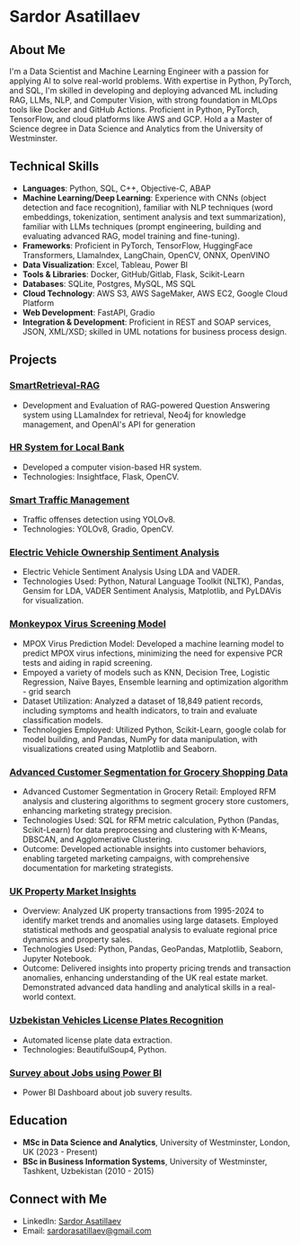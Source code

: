 # Sardor Asatillaev

## About Me
I'm a Data Scientist and Machine Learning Engineer with a passion for applying AI to solve real-world problems. With expertise in Python, PyTorch, and SQL, I'm skilled in developing and deploying advanced ML including RAG, LLMs, NLP, and Computer Vision, with strong foundation in MLOps tools like Docker and GitHub Actions. Proficient in Python, PyTorch, TensorFlow, and cloud platforms like AWS and GCP. Hold a a Master of Science degree in Data Science and Analytics from the University of Westminster.

## Technical Skills
- **Languages**: Python, SQL, C++, Objective-C, ABAP
- **Machine Learning/Deep Learning**: Experience with CNNs (object detection and face recognition), familiar with NLP techniques (word embeddings, tokenization, sentiment analysis and text summarization), familiar with LLMs techniques (prompt engineering, building and evaluating advanced RAG, model training and fine-tuning).
- **Frameworks**: Proficient in PyTorch, TensorFlow, HuggingFace Transformers, LlamaIndex, LangChain, OpenCV, ONNX, OpenVINO
- **Data Visualization**: Excel, Tableau, Power BI
- **Tools & Libraries**: Docker, GitHub/Gitlab, Flask, Scikit-Learn
- **Databases**: SQLite, Postgres, MySQL, MS SQL
- **Cloud Technology**: AWS S3, AWS SageMaker, AWS EC2, Google Cloud Platform
- **Web Development**: FastAPI, Gradio
- **Integration & Development**: Proficient in REST and SOAP services, JSON, XML/XSD; skilled in UML notations for business process design.

## Projects
### [SmartRetrieval-RAG](https://github.com/leaderman77/rag_project)
- Development and Evaluation of RAG-powered Question Answering system using LLamaIndex for retrieval, Neo4j for knowledge management, and OpenAI's API for generation

### [HR System for Local Bank](https://github.com/leaderman77/hr)
- Developed a computer vision-based HR system.
- Technologies: Insightface, Flask, OpenCV.

### [Smart Traffic Management](https://github.com/leaderman77/traffic_laws)
- Traffic offenses detection using YOLOv8.
- Technologies: YOLOv8, Gradio, OpenCV.

### [Electric Vehicle Ownership Sentiment Analysis](https://github.com/leaderman77/ev-sentiment-analysis)
- Electric Vehicle Sentiment Analysis Using LDA and VADER.
- Technologies Used: Python, Natural Language Toolkit (NLTK), Pandas, Gensim for LDA, VADER Sentiment Analysis, Matplotlib, and PyLDAVis for visualization.

### [Monkeypox Virus Screening Model](https://github.com/leaderman77/mpox_classification)
- MPOX Virus Prediction Model: Developed a machine learning model to predict MPOX virus infections, minimizing the need for expensive PCR tests and aiding in rapid screening.
- Empoyed a variety of models such as KNN, Decision Tree, Logistic Regression, Naïve Bayes, Ensemble learning and optimization algorithm - grid search
- Dataset Utilization: Analyzed a dataset of 18,849 patient records, including symptoms and health indicators, to train and evaluate classification models.
- Technologies Employed: Utilized Python, Scikit-Learn, google colab for model building, and Pandas, NumPy for data manipulation, with visualizations created using Matplotlib and Seaborn.

### [Advanced Customer Segmentation for Grocery Shopping Data](https://github.com/leaderman77/MarketBasketRFMAnalysis)
- Advanced Customer Segmentation in Grocery Retail: Employed RFM analysis and clustering algorithms to segment grocery store customers, enhancing marketing strategy precision.
- Technologies Used: SQL for RFM metric calculation, Python (Pandas, Scikit-Learn) for data preprocessing and clustering with K-Means, DBSCAN, and Agglomerative Clustering.
- Outcome: Developed actionable insights into customer behaviors, enabling targeted marketing campaigns, with comprehensive documentation for marketing strategists.
### [UK Property Market Insights](https://github.com/leaderman77/UK-Property-Data-Analysis/)
- Overview: Analyzed UK property transactions from 1995-2024 to identify market trends and anomalies using large datasets. Employed statistical methods and geospatial analysis to evaluate regional price dynamics and property sales.
- Technologies Used: Python, Pandas, GeoPandas, Matplotlib, Seaborn, Jupyter Notebook.
- Outcome: Delivered insights into property pricing trends and transaction anomalies, enhancing understanding of the UK real estate market. Demonstrated advanced data handling and analytical skills in a real-world context.
### [Uzbekistan Vehicles License Plates Recognition](https://github.com/leaderman77/uzlpr)
- Automated license plate data extraction.
- Technologies: BeautifulSoup4, Python.

### [Survey about Jobs using Power BI](https://github.com/leaderman77/powerbi)
- Power BI Dashboard about job suvery results.

## Education
- **MSc in Data Science and Analytics**, University of Westminster, London, UK (2023 - Present)
- **BSc in Business Information Systems**, University of Westminster, Tashkent, Uzbekistan (2010 - 2015)

## Connect with Me
- LinkedIn: [Sardor Asatillaev](https://www.linkedin.com/in/sardor-asatillaev-7086b5193)
- Email: sardorasatillaev@gmail.com
